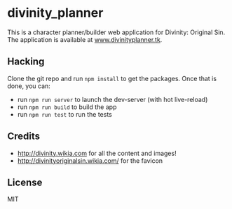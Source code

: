 # divinity_planner

This is a character planner/builder web application for Divinity: Original Sin.
The application is available at www.divinityplanner.tk.

## Hacking

Clone the git repo and run `npm install` to get the packages. Once that is done, you can:

- run `npm run server` to launch the dev-server (with hot live-reload)
- run `npm run build` to build the app
- run `npm run test` to run the tests

## Credits

- http://divinity.wikia.com for all the content and images!
- http://divinityoriginalsin.wikia.com/ for the favicon

## License

MIT
